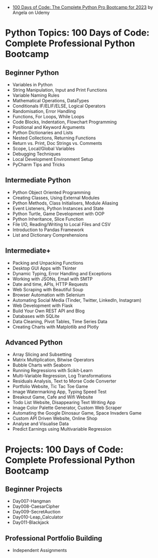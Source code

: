 - [100 Days of Code: The Complete Python Pro Bootcamp for 2023](https://www.udemy.com/course/100-days-of-code/?utm_source=adwords&utm_medium=udemyads&utm_campaign=Python_CA&utm_content=deal4584&utm_term=_._ag_62727003497_._ad_634178452536_._kw_100+days+of+python_._de_c_._dm__._pl__._ti_aud-731703623992%3Akwd-928471243624_._li_9001314_._pd__._&matchtype=b&gad_source=1&gclid=Cj0KCQiA1rSsBhDHARIsANB4EJbzVhltal8CgnpgLn2hwuwpZI0hpXVWfL-Qs7uFpWBuRaGo4U36hSIaAryGEALw_wcB) by Angela on Udemy


# Python Topics: 100 Days of Code: Complete Professional Python Bootcamp
## Beginner Python
- Variables in Python
- String Manipulation, Input and Print Functions
- Variable Naming Rules
- Mathematical Operations, DataTypes
- Conditionals IF/ELIF/ELSE, Logical Operators
- Randomisation, Error Handling
- Functions, For Loops, While Loops
- Code Blocks, Indentation, Flowchart Programming
- Positional and Keyword Arguments
- Python Dictionaries and Lists
- Nested Collections, Returning Functions
- Return vs. Print, Doc Strings vs. Comments
- Scope, Local/Global Variables
- Debugging Techniques
- Local Development Environment Setup
- PyCharm Tips and Tricks

## Intermediate Python
- Python Object Oriented Programming
- Creating Classes, Using External Modules
- Python Methods, Class Initialisers, Module Aliasing
- Event Listeners, Python Instances and State
- Python Turtle, Game Development with OOP
- Python Inheritance, Slice Function
- File I/O, Reading/Writing to Local Files and CSV
- Introduction to Pandas Framework
- List and Dictionary Comprehensions

## Intermediate+
- Packing and Unpacking Functions
- Desktop GUI Apps with Tkinter
- Dynamic Typing, Error Handling and Exceptions
- Working with JSONs, Email with SMTP
- Date and time, APIs, HTTP Requests
- Web Scraping with Beautiful Soup
- Browser Automation with Selenium
- Automating Social Media (Tinder, Twitter, LinkedIn, Instagram)
- Web Development with Flask
- Build Your Own REST API and Blog
- Databases with SQLite
- Data Cleaning, Pivot Tables, Time Series Data
- Creating Charts with Matplotlib and Plotly

## Advanced Python
- Array Slicing and Subsetting
- Matrix Multiplication, Bitwise Operators
- Bubble Charts with Seaborn
- Running Regressions with Scikit-Learn
- Multi-Variable Regression, Log Transformations
- Residuals Analysis, Text to Morse Code Converter
- Portfolio Website, Tic Tac Toe Game
- Image Watermarking App, Typing Speed Test
- Breakout Game, Cafe and Wifi Website
- Todo List Website, Disappearing Text Writing App
- Image Color Palette Generator, Custom Web Scraper
- Automating the Google Dinosaur Game, Space Invaders Game
- Custom API Driven Website, Online Shop
- Analyse and Visualise Data
- Predict Earnings using Multivariable Regression


# Projects: 100 Days of Code: Complete Professional Python Bootcamp
## Beginner Projects
- Day007-Hangman
- Day008-CaesarCipher
- Day009-SecretAuction
- Day010-Leap_Calculator
- Day011-Blackjack

## Professional Portfolio Building
- Independent Assignments
